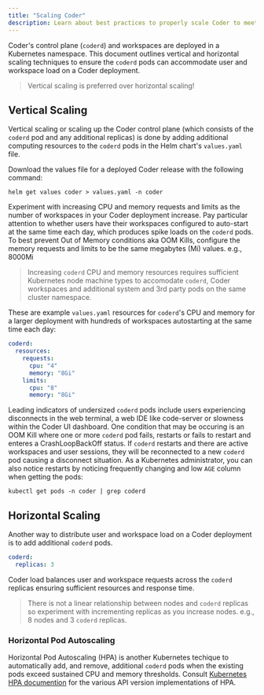 ```yaml
---
title: "Scaling Coder"
description: Learn about best practices to properly scale Coder to meet developer and workspace needs.
---
```


Coder's control plane (`coderd`) and workspaces are deployed in a Kubernetes
namespace. This document outlines vertical and horizontal scaling techniques to
ensure the `coderd` pods can accommodate user and workspace load on a Coder
deployment. 

> Vertical scaling is preferred over horizontal scaling!

## Vertical Scaling

Vertical scaling or scaling up the Coder control plane (which consists of the
`coderd` pod and any additional replicas) is done by adding additional computing
resources to the `coderd` pods in the Helm chart's `values.yaml` file.

Download the values file for a deployed Coder release with the following
command:

```console
helm get values coder > values.yaml -n coder
```

Experiment with increasing CPU and memory requests and limits as the number of
workspaces in your Coder deployment increase. Pay particular attention to
whether users have their workspaces configured to auto-start at the same time
each day, which produces spike loads on the `coderd` pods. To best prevent Out
of Memory conditions aka OOM Kills, configure the memory requests and limits to
be the same megabytes (Mi) values. e.g., 8000Mi

> Increasing `coderd` CPU and memory resources requires sufficient Kubernetes
> node machine types to accomodate `coderd`, Coder workspaces and additional
> system and 3rd party pods on the same cluster namespace.

These are example `values.yaml` resources for `coderd`'s CPU and memory for a
larger deployment with hundreds of workspaces autostarting at the same time each
day:

```yaml
coderd:
  resources:
    requests:
      cpu: "4"
      memory: "8Gi"
    limits:
      cpu: "8"
      memory: "8Gi"
```

Leading indicators of undersized `coderd` pods include users experiencing
disconnects in the web terminal, a web IDE like code-server or slowness within
the Coder UI dashboard. One condition that may be occuring is an OOM Kill where
one or more `coderd` pod fails, restarts or fails to restart and enteres a
CrashLoopBackOff status. If `coderd` restarts and there are active workspaces
and user sessions, they will be reconnected to a new `coderd` pod causing a
disconnect situation. As a Kubernetes administrator, you can also notice
restarts by noticing frequently changing and low `AGE` column when getting the
pods:

```console
kubectl get pods -n coder | grep coderd
```

## Horizontal Scaling

Another way to distribute user and workspace load on a Coder deployment is to add additional `coderd` pods.

```yaml
coderd:
  replicas: 3
```

Coder load balances user and workspace requests across the `coderd` replicas ensuring sufficient resources and response time.

> There is not a linear relationship between nodes and `coderd` replicas so experiment with incrementing replicas as you increase nodes. e.g., 8 nodes and 3 `coderd` replicas.

### Horizontal Pod Autoscaling

Horizontal Pod Autoscaling (HPA) is another Kubernetes techique to automatically
add, and remove, additional `coderd` pods when the existing pods exceed
sustained CPU and memory thresholds. Consult [Kubernetes HPA
documention](https://kubernetes.io/docs/tasks/run-application/horizontal-pod-autoscale/)
for the various API version implementations of HPA.
